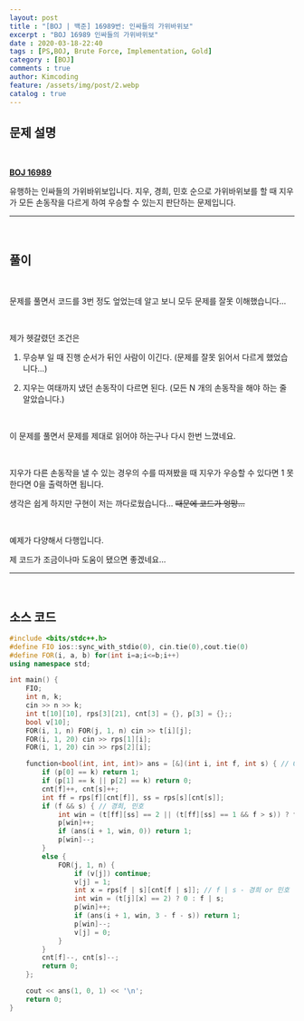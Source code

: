 ```yaml
---
layout: post
title : "[BOJ | 백준] 16989번: 인싸들의 가위바위보"
excerpt : "BOJ 16989 인싸들의 가위바위보"
date : 2020-03-18-22:40
tags : [PS,BOJ, Brute Force, Implementation, Gold]
category : [BOJ]
comments : true
author: Kimcoding
feature: /assets/img/post/2.webp
catalog : true
---
```


## 문제 설명

<br/>

**[BOJ 16989](https://www.acmicpc.net/problem/16989)**


유행하는 인싸들의 가위바위보입니다. 지우, 경희, 민호 순으로 가위바위보를 할 때 지우가 모든 손동작을 다르게 하여 우승할 수 있는지 판단하는 문제입니다.

---
<br/>

## 풀이

<br/>



문제를 풀면서 코드를 3번 정도 엎었는데 알고 보니 모두 문제를 잘못 이해했습니다...

<br/>

제가 헷갈렸던 조건은

1. 무승부 일 때 진행 순서가 뒤인 사람이 이긴다. (문제를 잘못 읽어서 다르게 했었습니다...)

2. 지우는 여태까지 냈던 손동작이 다르면 된다. (모든 N 개의 손동작을 해야 하는 줄 알았습니다.)

<br/>

이 문제를 풀면서 문제를 제대로 읽어야 하는구나 다시 한번 느꼈네요.

<br/>

지우가 다른 손동작을 낼 수 있는 경우의 수를 따져봤을 때 지우가 우승할 수 있다면 1 못한다면 0을 출력하면 됩니다.

생각은 쉽게 하지만 구현이 저는 까다로웠습니다... ~~때문에 코드가 엉망...~~

<br/>

예제가 다양해서 다행입니다.

제 코드가 조금이나마 도움이 됐으면 좋겠네요...

---

<br/>

## <i class="fa fa-code"></i> 소스 코드

```cpp
#include <bits/stdc++.h>
#define FIO ios::sync_with_stdio(0), cin.tie(0),cout.tie(0)
#define FOR(i, a, b) for(int i=a;i<=b;i++)
using namespace std;

int main() {
    FIO;
    int n, k;
    cin >> n >> k;
    int t[10][10], rps[3][21], cnt[3] = {}, p[3] = {};;
    bool v[10];
    FOR(i, 1, n) FOR(j, 1, n) cin >> t[i][j];
    FOR(i, 1, 20) cin >> rps[1][i];
    FOR(i, 1, 20) cin >> rps[2][i];

    function<bool(int, int, int)> ans = [&](int i, int f, int s) { // 0 - 지우, 1 - 경희, 2 - 민호
        if (p[0] == k) return 1;
        if (p[1] == k || p[2] == k) return 0;
        cnt[f]++, cnt[s]++;
        int ff = rps[f][cnt[f]], ss = rps[s][cnt[s]];
        if (f && s) { // 경희, 민호
            int win = (t[ff][ss] == 2 || (t[ff][ss] == 1 && f > s)) ? f : s;
            p[win]++;
            if (ans(i + 1, win, 0)) return 1;
            p[win]--;
        }
        else {
            FOR(j, 1, n) {
                if (v[j]) continue;
                v[j] = 1;
                int x = rps[f | s][cnt[f | s]]; // f | s - 경희 or 민호
                int win = (t[j][x] == 2) ? 0 : f | s;
                p[win]++;
                if (ans(i + 1, win, 3 - f - s)) return 1;
                p[win]--;
                v[j] = 0;
            }
        }
        cnt[f]--, cnt[s]--;
        return 0;
    };

    cout << ans(1, 0, 1) << '\n';
    return 0;
}
```